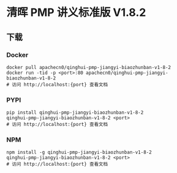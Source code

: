# 清晖 PMP 讲义标准版 V1.8.2

## 下载

### Docker

```
docker pull apachecn0/qinghui-pmp-jiangyi-biaozhunban-v1-8-2
docker run -tid -p <port>:80 apachecn0/qinghui-pmp-jiangyi-biaozhunban-v1-8-2
# 访问 http://localhost:{port} 查看文档
```

### PYPI

```
pip install qinghui-pmp-jiangyi-biaozhunban-v1-8-2
qinghui-pmp-jiangyi-biaozhunban-v1-8-2 <port>
# 访问 http://localhost:{port} 查看文档
```

### NPM

```
npm install -g qinghui-pmp-jiangyi-biaozhunban-v1-8-2
qinghui-pmp-jiangyi-biaozhunban-v1-8-2 <port>
# 访问 http://localhost:{port} 查看文档
```
